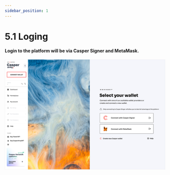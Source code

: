 ```yaml
---
sidebar_position: 1
---
```


# 5.1 Loging

#### Login to the platform will be via Casper Signer and MetaMask.

![alt-text](../pic/casperarmy_platform_login.jpg)
